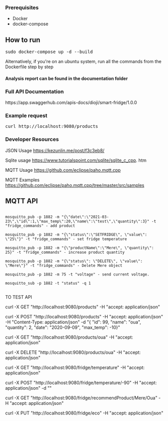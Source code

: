 <h3>Prerequisites</h3>
<ul>
    <li>Docker</li>
    <li>docker-compose</li>
</ul>

<h2>How to run</h2>

<pre>sudo docker-compose up -d --build</pre> 

Alternatively, if you're on an ubuntu system, run all the commands from the Dockerfile step by step

<h4> Analysis report can be found in the documentation folder</h4>
<h3>Full API Documentation</h3>
https://app.swaggerhub.com/apis-docs/dioji/smart-fridge/1.0.0

<h3>Example request </h3>
<pre>curl http://localhost:9080/products</pre>



<h3> Developer Resources</h3>

JSON Usage
https://kezunlin.me/post/f3c3eb8/ <br>

Sqlite usage
https://www.tutorialspoint.com/sqlite/sqlite_c_cpp.
htm

MQTT Usage
https://github.com/eclipse/paho.mqtt.cpp

MQTT Examples
https://github.com/eclipse/paho.mqtt.cpp/tree/master/src/samples


<h2>MQTT API</h2>

```

mosquitto_pub -p 1882 -m "{\"date\":\"2021-03-23\",\"id\":1,\"max_temp\":20,\"name\":\"test\",\"quantity\":3}" -t "fridge_commands" - add product

mosquitto_pub -p 1882 -m "{\"status\":\"SETFRIDGE\", \"value\": \"25\"}" -t "fridge_commands" - set fridge temperature

mosquitto_pub -p 1882 -m "{\"productName\":\"Mere\", \"quantity\": 25}" -t "fridge_commands" - increase product quantity

mosquitto_pub -p 1882 -m "{\"status\": \"DELETE\", \"value\": \"Mere\"}" -t "fridge_commands" - Delete Mere object

mosquitto_pub -p 1882 -m 75 -t "voltage" - send current voltage.

mosquitto_sub -p 1882 -t "status" -q 1


```  

TO TEST API

curl -X GET "http://localhost:9080/products" -H  "accept: application/json"

curl -X POST "http://localhost:9080/products" -H  "accept: application/json" -H  "Content-Type: application/json" -d "{  \"id\": 99,  \"name\": \"oua\",  \"quantity\": 2,  \"date\": \"2020-09-09\",  \"max_temp\": -10}"

curl -X GET "http://localhost:9080/products/oua" -H  "accept: application/json"

curl -X DELETE "http://localhost:9080/products/oua" -H  "accept: application/json"

curl -X GET "http://localhost:9080/fridge/temperature" -H  "accept: application/json"

curl -X POST "http://localhost:9080/fridge/temperature/-90" -H  "accept: application/json" -d ""

curl -X GET "http://localhost:9080/fridge/recommendProduct/Mere/Oua" -H  "accept: application/json"

curl -X PUT "http://localhost:9080/fridge/eco" -H  "accept: application/json"
